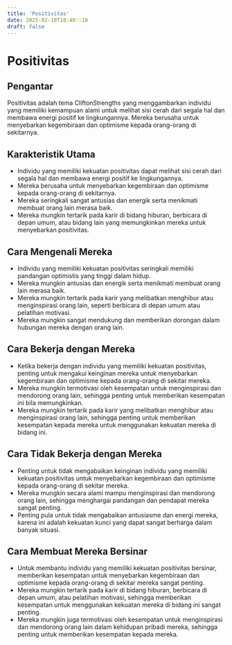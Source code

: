 ```yaml
---
title: 'Positivitas'
date: 2025-02-18T18:40::10
draft: false
---
```


# Positivitas

## Pengantar

Positivitas adalah tema CliftonStrengths yang menggambarkan individu yang memiliki kemampuan alami untuk melihat sisi cerah dari segala hal dan membawa energi positif ke lingkungannya. Mereka berusaha untuk menyebarkan kegembiraan dan optimisme kepada orang-orang di sekitarnya.

## Karakteristik Utama

- Individu yang memiliki kekuatan positivitas dapat melihat sisi cerah dari segala hal dan membawa energi positif ke lingkungannya.
- Mereka berusaha untuk menyebarkan kegembiraan dan optimisme kepada orang-orang di sekitarnya.
- Mereka seringkali sangat antusias dan energik serta menikmati membuat orang lain merasa baik.
- Mereka mungkin tertarik pada karir di bidang hiburan, berbicara di depan umum, atau bidang lain yang memungkinkan mereka untuk menyebarkan positivitas.

## Cara Mengenali Mereka

- Individu yang memiliki kekuatan positivitas seringkali memiliki pandangan optimistis yang tinggi dalam hidup.
- Mereka mungkin antusias dan energik serta menikmati membuat orang lain merasa baik.
- Mereka mungkin tertarik pada karir yang melibatkan menghibur atau menginspirasi orang lain, seperti berbicara di depan umum atau pelatihan motivasi.
- Mereka mungkin sangat mendukung dan memberikan dorongan dalam hubungan mereka dengan orang lain.

## Cara Bekerja dengan Mereka

- Ketika bekerja dengan individu yang memiliki kekuatan positivitas, penting untuk mengakui keinginan mereka untuk menyebarkan kegembiraan dan optimisme kepada orang-orang di sekitar mereka.
- Mereka mungkin termotivasi oleh kesempatan untuk menginspirasi dan mendorong orang lain, sehingga penting untuk memberikan kesempatan ini bila memungkinkan.
- Mereka mungkin tertarik pada karir yang melibatkan menghibur atau menginspirasi orang lain, sehingga penting untuk memberikan kesempatan kepada mereka untuk menggunakan kekuatan mereka di bidang ini.

## Cara Tidak Bekerja dengan Mereka

- Penting untuk tidak mengabaikan keinginan individu yang memiliki kekuatan positivitas untuk menyebarkan kegembiraan dan optimisme kepada orang-orang di sekitar mereka.
- Mereka mungkin secara alami mampu menginspirasi dan mendorong orang lain, sehingga menghargai pandangan dan pendapat mereka sangat penting.
- Penting pula untuk tidak mengabaikan antusiasme dan energi mereka, karena ini adalah kekuatan kunci yang dapat sangat berharga dalam banyak situasi.

## Cara Membuat Mereka Bersinar

- Untuk membantu individu yang memiliki kekuatan positivitas bersinar, memberikan kesempatan untuk menyebarkan kegembiraan dan optimisme kepada orang-orang di sekitar mereka sangat penting.
- Mereka mungkin tertarik pada karir di bidang hiburan, berbicara di depan umum, atau pelatihan motivasi, sehingga memberikan kesempatan untuk menggunakan kekuatan mereka di bidang ini sangat penting.
- Mereka mungkin juga termotivasi oleh kesempatan untuk menginspirasi dan mendorong orang lain dalam kehidupan pribadi mereka, sehingga penting untuk memberikan kesempatan kepada mereka.
